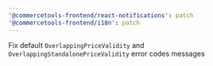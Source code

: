 ```yaml
---
'@commercetools-frontend/react-notifications': patch
'@commercetools-frontend/i18n': patch
---
```


Fix default `OverlappingPriceValidity` and `OverlappingStandalonePriceValidity` error codes messages
